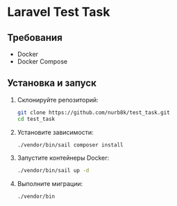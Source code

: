 # Laravel Test Task

## Требования

- Docker
- Docker Compose

## Установка и запуск

1. Склонируйте репозиторий:
    ```bash
    git clone https://github.com/nurb8k/test_task.git
    cd test_task
    ```

2. Установите зависимости:
    ```bash
    ./vendor/bin/sail composer install
    ```

3. Запустите контейнеры Docker:
    ```bash
    ./vendor/bin/sail up -d
    ```

4. Выполните миграции:
    ```bash
    ./vendor/bin
